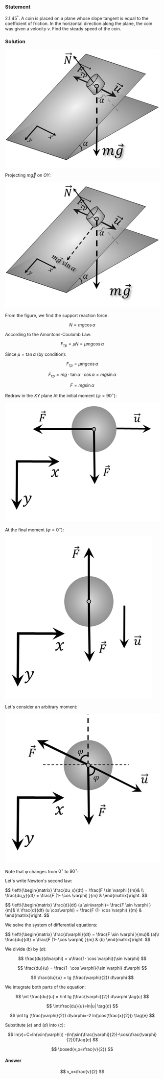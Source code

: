 ###  Statement

$2.1.45^*.$ A coin is placed on a plane whose slope tangent is equal to the coefficient of friction. In the horizontal direction along the plane, the coin was given a velocity $v$. Find the steady speed of the coin.

### Solution

![ Forces acting on the body |526x402, 42%](../../img/2.1.45/sol.jpg)

Projecting $m\vec{g}$ on $OY$:

![ Projecting on $OY$ |526x427, 42%](../../img/2.1.45/sol1.jpg)

From the figure, we find the support reaction force:

$$
N=mg \cos\alpha
$$

According to the Amontons-Coulomb Law:

$$
F_{тр}=\mu N=\mu mg \cos\alpha
$$

Since $\mu = \tan\alpha$ (by condition):

$$
F_{тр}=\mu mg \cos\alpha
$$

$$
F_{тр}=mg \cdot \tan\alpha\cdot \cos\alpha =mg \sin\alpha
$$

$$
F=mg \sin\alpha
$$

Redraw in the $XY$ plane At the initial moment $(\varphi=90^{\circ})$:

![ Drawing in the $xOy$ plane |553x425, 42%](../../img/2.1.45/sol3.jpg)

At the final moment $(\varphi=0^{\circ})$:

![ Forces acting on the body at the final moment |481x530, 42%](../../img/2.1.45/sol4.jpg)

Let's consider an arbitrary moment:

![ Forces acting on a body at an arbitrary moment |508x491, 42%](../../img/2.1.45/sol2.jpg)

Note that $\varphi$ changes from $0^{\circ}$ to $90^{\circ}$:

Let's write Newton's second law:

$$
\left\\{\begin{matrix} \frac{du_x}{dt} = \frac{F \sin \varphi }{m}& \\\ \frac{du_y}{dt} = \frac{F (1- \cos \varphi) }{m} & \end{matrix}\right.
$$

$$
\left\\{\begin{matrix} \frac{d}{dt} (u \sin\varphi)= \frac{F \sin \varphi }{m}& \\\ \frac{d}{dt} (u \cos\varphi) = \frac{F (1- \cos \varphi) }{m} & \end{matrix}\right.
$$

We solve the system of differential equations:

$$
\left\\{\begin{matrix} \frac{d\varphi}{dt} = \frac{F \sin \varphi }{mu}& (a)\\\ \frac{du}{dt} = \frac{F (1- \cos \varphi) }{m} & (b) \end{matrix}\right.
$$

We divide $(b)$ by $(a)$:

$$
\frac{du}{d\varphi} = u\frac{1- \cos \varphi}{\sin \varphi}
$$

$$
\frac{du}{u} = \frac{1- \cos \varphi}{\sin \varphi} d\varphi
$$

$$
\frac{du}{u} = tg (\frac{\varphi}{2}) d\varphi
$$

We integrate both parts of the equation:

$$
\int \frac{du}{u} = \int tg (\frac{\varphi}{2}) d\varphi \tag{c}
$$

$$
\int\frac{du}{u}=ln|u| \tag{d}
$$

$$
\int tg (\frac{\varphi}{2}) d\varphi=-2 ln(\cos(\frac{x}{2})) \tag{e}
$$

Substitute $(e)$ and $(d)$ into $(c)$:

$$
ln(v)+C=ln(\sin(\varphi)) -(ln(\sin(\frac{\varphi}{2})-\cos(\frac{\varphi}{2})))\tag{e}
$$

$$
\boxed{v_x=\frac{v}{2}}
$$

#### Answer

$$
v_x=\frac{v}{2}
$$